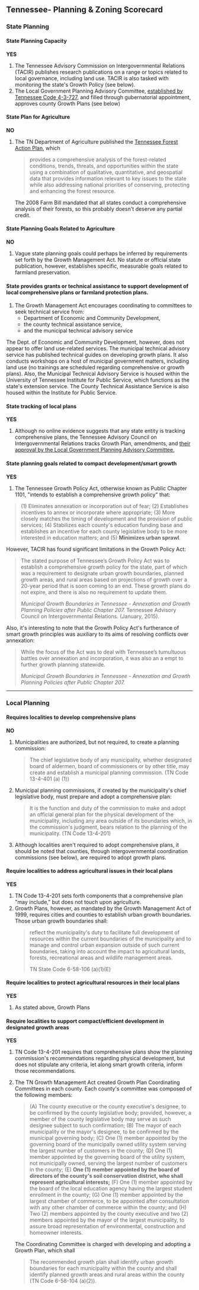 ## Tennessee- Planning & Zoning Scorecard

### State Planning

#### State Planning Capacity

**YES**

1.  The Tennessee Advisory Commission on Intergovernmental Relations (TACIR) publishes research publications on a range or topics related to local governance, including land use. TACIR is also tasked with monitoring the state's Growth Policy (see below).
2.  The Local Government Planning Advisory Committee, [established by Tennessee Code 4-3-727](https://www.lexisnexis.com/hottopics/tncode/), and filled through gubernatorial appointment, approves county Growth Plans (see below)

####  State Plan for Agriculture

**NO**

1.  The TN Department of Agriculture published the [Tennessee Forest Action Plan](https://www.tn.gov/agriculture/topic/ag-forests-action-plan), which

    >provides a comprehensive analysis of the forest-related conditions, trends, threats, and opportunities within the state using a combination of qualitative, quantitative, and geospatial data that provides information relevant to key issues to the state while also addressing national priorities of conserving, protecting and enhancing the forest resource.

    The 2008 Farm Bill mandated that all states conduct a comprehensive analysis of their forests, so this probably doesn't deserve any partial credit.

#### State Planning Goals Related to Agriculture

**NO**

1.  Vague state planning goals could perhaps be inferred by requirements set forth by the Growth Management Act. No statute or official state publication, however, establishes specific, measurable goals related to farmland preservation.

#### State provides grants or technical assistance to support development of local comprehensive plans or farmland protection plans.


1.  The Growth Management Act encourages coordinating to committees to seek technical service from:
    - Department of Economic and Community Development,
    - the county technical assistance service,
    - and the municipal technical advisory service

The Dept. of Economic and Community Development, however, does not appear to offer land use-related services. The municipal technical advisory service has published technical guides on developing growth plans. It also conducts workshops on a host of municipal government matters, including land use (no trainings are scheduled regarding comprehensive or growth plans). Also, the Municipal Technical Advisory Service is housed within the University of Tennessee Institute for Public Service, which functions as the state's extension service. The County Technical Assistance Service is also housed within the Institute for Public Service.

#### State tracking of local plans

**YES**

1.  Although no online evidence suggests that any state entity is tracking comprehensive plans, the Tennessee Advisory Council on Intergovernmental Relations tracks Growth Plan, amendments, and [their approval by the Local Government Planning Advisory Committee.](https://www.tn.gov/tacir/article/tacir-pc1101-growth-plan-approvals)

#### State planning goals related to compact development/smart growth

**YES**

1.  The Tennessee Growth Policy Act, otherwise known as Public Chapter 1101, "intends to establish a comprehensive growth policy" that:

  > (1) Eliminates annexation or incorporation out of fear;
  > (2) Establishes incentives to annex or incorporate where appropriate;
  > (3) More closely matches the timing of development and the provision of public services;
  > (4) Stabilizes each county's education funding base and establishes an incentive for each county legislative body to be more interested in education matters; and
  > (5) **Minimizes urban sprawl**.

However, TACIR has found significant limitations in the Growth Policy Act:

  > The stated purpose of Tennessee’s Growth Policy Act was to establish a comprehensive growth policy for the state, part of which was a requirement to designate urban growth boundaries, planned growth areas, and rural areas based on projections of growth over a 20-year period that is soon coming to an end. These growth plans do not expire, and there is also no requirement to update them.
  >
  > *Municipal Growth Boundaries in Tennessee - Annexation and Growth Planning Policies after Public Chapter 207.* Tennessee Advisory Council on Intergovernmental Relations. (January, 2015).

Also, it's interesting to note that the Growth Policy Act's furtherance of smart growth principles was auxiliary to its aims of resolving conflicts over annexation:

  > While the focus of the Act was to deal with Tennessee’s tumultuous battles over annexation and incorporation, it was also an a empt to further growth planning statewide.
  >
  > *Municipal Growth Boundaries in Tennessee - Annexation and Growth Planning Policies after Public Chapter 207.*

---

### Local Planning

#### Requires localities to develop comprehensive plans

**NO**

1.  Municipalities are authorized, but not required, to create a planning commission:

    >The chief legislative body of any municipality, whether designated board of aldermen, board of commissioners or by other title, may create and establish a municipal planning commission. (TN Code 13-4-401 (a) (1))

2.  Municipal planning commissions, if created by the municipality's chief legislative body, must prepare and adopt a comprehensive plan:

    > It is the function and duty of the commission to make and adopt an official general plan for the physical development of the municipality, including any area outside of its boundaries which, in the commission's judgment, bears relation to the planning of the municipality. (TN Code 13-4-201)

3.  Although localities aren't required to adopt comprehensive plans, it should be noted that counties, through intergovernmental coordination commissions (see below), are required to adopt growth plans.

#### Require localities to address agricultural issues in their local plans

**YES**

1.  TN Code 13-4-201 sets forth components that a comprehensive plan "may include," but does not touch upon agriculture.
2.  Growth Plans, however, as mandated by the Growth Management Act of 1999, requires cities and counties to establish urban growth boundaries. Those urban growth boundaries shall:
    > reflect the municipality's duty to facilitate full development of resources within the current boundaries of the municipality and to manage and control urban expansion outside of such current boundaries, taking into account the impact to agricultural lands, forests, recreational areas and wildlife management areas.
    >
    > TN State Code 6-58-106 (a)(1)(E)

#### Require localities to protect agricultural resources in their local plans

**YES**
1.  As stated above, Growth Plans

#### Require localities to support compact/efficient development in designated growth areas

**YES**

1. TN Code 13-4-201 requires that comprehensive plans show the planning commission's recommendations regarding physical development, but does not stipulate any criteria, let along smart growth criteria, inform those recommendations.
2. The TN Growth Management Act created Growth Plan Coordinating Committees in each county. Each county's committee was composed of the following members:

    >(A) The county executive or the county executive's designee, to be confirmed by the county legislative body; provided, however, a member of the county legislative body may serve as such designee subject to such confirmation;
    >(B) The mayor of each municipality or the mayor's designee, to be confirmed by the municipal governing body;
    >(C) One (1) member appointed by the governing board of the municipally owned utility system serving the largest number of customers in the county;
    >(D) One (1) member appointed by the governing board of the utility system, not municipally owned, serving the largest number of customers in the county;
    >(E) **One (1) member appointed by the board of directors of the county's soil conservation district, who shall represent agricultural interests;**
    >(F) One (1) member appointed by the board of the local education agency having the largest student enrollment in the county;
    >(G) One (1) member appointed by the largest chamber of commerce, to be appointed after consultation with any other chamber of commerce within the county; and
    >(H) Two (2) members appointed by the county executive and two (2) members appointed by the mayor of the largest municipality, to assure broad representation of environmental, construction and homeowner interests.

    The Coordinating Committee is charged with developing and adopting a Growth Plan, which shall

    >The recommended growth plan shall identify urban growth boundaries for each municipality within the county and shall identify planned growth areas and rural areas within the county (TN Code 6-58-104 (a)(2)).
